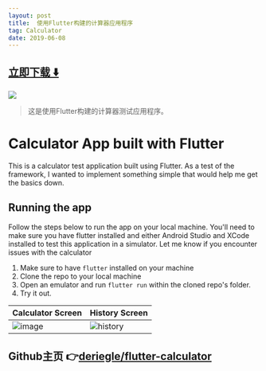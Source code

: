 ```yaml
---
layout: post
title:  使用Flutter构建的计算器应用程序
tag: Calculator
date: 2019-06-08
---
```


 


## [立即下载 ️⬇️ ](https://codeload.github.com/deriegle/flutter-calculator/zip/master) 
<p-5> 

 
![](https://flutterawesome.com/content/images/2019/03/flutter-calculator.jpg)
 
>
> 这是使用Flutter构建的计算器测试应用程序。
>

 
# Calculator App built with Flutter

This is a calculator test application built using Flutter.
As a test of the framework, I wanted to implement something simple that would help me get the basics down.

## Running the app
Follow the steps below to run the app on your local machine.
You'll need to make sure you have flutter installed and either Android Studio and XCode installed to test this application in a simulator.
Let me know if you encounter issues with the calculator

1. Make sure to have `flutter` installed on your machine
2. Clone the repo to your local machine
3. Open an emulator and run `flutter run` within the cloned repo's folder.
4. Try it out.

| Calculator Screen | History Screen |
| --- | --- |
| ![image](https://raw.githubusercontent.com/deriegle/flutter-calculator/master/images/calculator.png) | ![history](https://raw.githubusercontent.com/deriegle/flutter-calculator/master/images/history.png) |


## Github主页 👉[deriegle/flutter-calculator](http://github.com/deriegle/flutter-calculator)